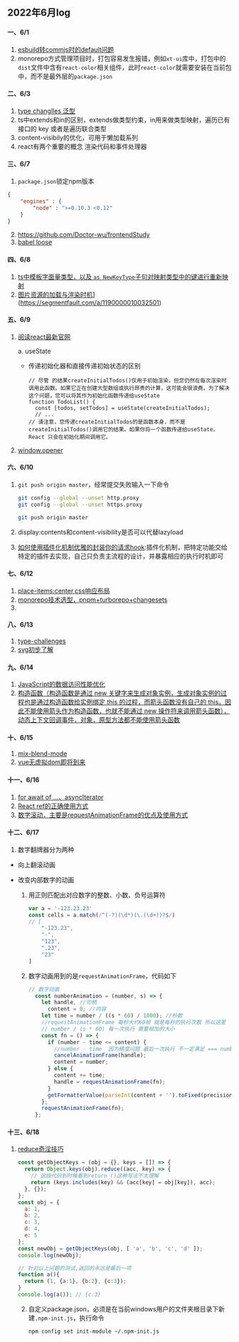 ## 2022年6月log



#### 一、6/1

1. [esbuild转commjs时的default问题](https://mp.weixin.qq.com/s/z8ee6V43xpBKNjP1-ydEqw)
2. monorepo方式管理项目时，打包容易发生报错，例如`xt-ui`库中，打包中的`dist`文件中含有`react-color`相关组件，此时`react-color`就需要安装在当前包中，而不是最外层的`package.json`

#### 二、6/3
1. [type changlles 泛型](https://github.com/ascoders/weekly/blob/master/TS%20%E7%B1%BB%E5%9E%8B%E4%BD%93%E6%93%8D/243.%E7%B2%BE%E8%AF%BB%E3%80%8Atype%20challenges%20-%20easy%E3%80%8B.md)
2. ts中extends和in的区别，extends做类型约束，in用来做类型映射，遍历已有接口的 key 或者是遍历联合类型
3. content-visibily的优化，可用于懒加载系列
4. react有两个重要的概念 渲染代码和事件处理器

#### 三、6/7
1. `package.json`锁定npm版本

```json
{ 
	"engines" : { 
		"node" : ">=0.10.3 <0.12"
	} 
}
```
2. https://github.com/Doctor-wu/frontendStudy
3. [babel loose](https://wanghi.cn/202003/15879.html)

#### 四、6/8

1. [ts中模板字面量类型，以及 `as NewKeyType`子句对映射类型中的键进行重新映射](https://mp.weixin.qq.com/s/SxcJO4d-JJ4M4xY3N1p-dg)
2. [图片资源的加载与渲染时机](https://segmentfault.com/a/1190000010032501)](https://segmentfault.com/a/1190000010032501)

#### 五、6/9

1. [阅读react最新官网](https://beta.reactjs.org/apis/usestate)

   a. useState 

   - 传递初始化器和直接传递初始状态的区别

     ```tsx
     // 尽管 的结果createInitialTodos()仅用于初始渲染，但您仍然在每次渲染时调用此函数。如果它正在创建大型数组或执行昂贵的计算，这可能会很浪费。为了解决这个问题，您可以将其作为初始化函数传递给useState
     function TodoList() {
       const [todos, setTodos] = useState(createInitialTodos);
       // ...
     // 请注意，您传递createInitialTodos的是函数本身，而不是createInitialTodos()调用它的结果。如果你将一个函数传递给useState，React 只会在初始化期间调用它。
     ```

     

2. [window.opener](https://blog.csdn.net/liu19890121liu/article/details/38436525)

#### 六、6/10

1. `git push origin master`，经常提交失败输入一下命令

   ```bash
   git config --global --unset http.proxy
   git config --global --unset https.proxy
   
   git push origin master
   ```

2. display:contents和content-visibility是否可以代替lazyload
3. [如何使用插件化机制优雅的封装你的请求hook](https://mp.weixin.qq.com/s/K092grF5TdxxCabvdd4z1w):插件化机制，把特定功能交给特定的插件去实现，自己只负责主流程的设计，并暴露相应的执行时机即可




#### 七、6/12
1. [place-items:center,css响应布局](https://mp.weixin.qq.com/s/fyOP86kGicEIcVKoR8Iayg)
2. [monorepo技术选型，pnpm+turborepo+changesets](https://zhuanlan.zhihu.com/p/521060986)
3. 

#### 八、6/13

1. [type-challenges ](https://mp.weixin.qq.com/s/j_jo_SahGH99gbkJYqtkgA)
2. [svg初步了解](https://tw93.github.io/2017-01-26/SVG.html)

#### 九、6/14
1. [JavaScript的数据访问性能优化](https://tw93.github.io/2015-02-05/High-Performance-JavaScript-2.html)
2. [构造函数（构造函数是通过 new 关键字来生成对象实例，生成对象实例的过程也是通过构造函数给实例绑定 this 的过程，而箭头函数没有自己的 this。因此不能使用箭头作为构造函数，也就不能通过 new 操作符来调用箭头函数），动态上下文回调事件，对象，原型方法都不能使用箭头函数](https://mp.weixin.qq.com/s/idDx3uskw_u1oD2HKZKDDg)

#### 十、6/15

1. [mix-blend-mode](https://developer.mozilla.org/zh-CN/docs/Web/CSS/mix-blend-mode)
2. [vue无虚拟dom即将到来](https://mp.weixin.qq.com/s/mZmzIPoecR2buIxKlRf7rA)

#### 十一、6/16

1. [for await of ...、asyncIterator](https://mp.weixin.qq.com/s/sjpz5DfzAUOKjykGCrLw-g)
2. [React ref的正确使用方式](https://mp.weixin.qq.com/s/bI3rohCePnay2JVsQvdtfg)
3. [数字滚动，主要是requestAnimationFrame的优点及使用方式](https://juejin.cn/post/7025913017627836452)

#### 十二、6/17

1.  数字翻牌器分为两种

   - 向上翻滚动画

   - 改变内部数字的动画

     1. 用正则匹配出对应数字的整数、小数、负号运算符

        ```js
        var a = '-123.23.23'
        const cells = a.match(/^(-?)(\d*)(\.(\d+))?$/)
        // [
            "-123.23",
            "-",
            "123",
            ".23",
            "23"
        ]
        ```

     2. 数字动画用到的是`requestAnimationFrame`，代码如下

        ```js
        // 数字动画
          const numberAnimation = (number, s) => {
            let handle, //句柄
              content = 0; //内容
            let time = number / ((s * 60) / 1000); //秒数
            //requestAnimationFrame 每秒大约60帧 就是每秒的执行次数 所以这里  *60
            // number / (s * 60) 每一次执行 需要相加的大小
            const fn = () => {
              if (number - time <= content) {
                //number - time  因为精度问题 最后一次执行 不一定满足 === number
                cancelAnimationFrame(handle);
                content = number;
              } else {
                content += time;
                handle = requestAnimationFrame(fn);
              }
              getFormatterValue(parseInt(content + '').toFixed(precision));
            };
            requestAnimationFrame(fn);
          };
        
        ```
#### 十三、6/18

1. [reduce奇淫技巧](https://juejin.cn/post/7109274711041212446)

   ```js
   const getObjectKeys = (obj = {}, keys = []) => {
     return Object.keys(obj).reduce((acc, key) => {
       // 这段代码到时候看到return ()这种写法不太理解
       return (keys.includes(key) && (acc[key] = obj[key]), acc);
     }, {});
   };
   const obj = {
     a: 1,
     b: 2,
     c: 3,
     d: 4,
     e: 5
   };
   const newObj = getObjectKeys(obj, [ 'a', 'b', 'c', 'd' ]);
   console.log(newObj);
   ```

   ```js
   // 针对以上问题的测试,返回的永远是最后一项
   function a(){
     return (1, {a:1}, {b:2}, {c:3});
   }
   console.log(a()); // {c:3}
   ```

   2. 自定义package.json，必须是在当前windows用户的文件夹根目录下新建`.npm-init.js`，执行命令

      ```bash
      npm config set init-module ~/.npm-init.js
      ```


